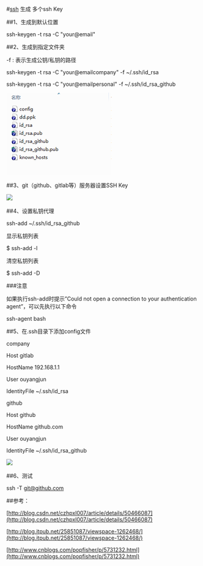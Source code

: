 #[ssh](http://www.ruanyifeng.com/blog/2011/12/ssh_remote_login.html) 生成 多个ssh Key

##1、生成到默认位置

ssh-keygen -t rsa -C "your@email"

##2、生成到指定文件夹

-f : 表示生成公钥/私钥的路径

ssh-keygen -t rsa -C "your@emailcompany" -f ~/.ssh/id_rsa

ssh-keygen -t rsa -C "your@emailpersonal" -f ~/.ssh/id_rsa_github

![](../image/ssh生成多个ssh_key_file.png)

##3、git（github、gitlab等）服务器设置SSH Key

![](../images/ssh生成多个ssh_key_github_add.png)


##4、设置私钥代理

ssh-add ~/.ssh/id_rsa_github

显示私钥列表

$ ssh-add -l   

清空私钥列表

$ ssh-add -D  

###注意

如果执行ssh-add时提示”Could not open a connection to your authentication agent”，可以先执行以下命令

ssh-agent bash


##5、在.ssh目录下添加config文件

company

Host gitlab

HostName 192.168.1.1

User ouyangjun

IdentityFile ~/.ssh/id_rsa

github

Host github

HostName github.com

User ouyangjun

IdentityFile ~/.ssh/id_rsa_github

![](../images/ssh生成多个ssh_key_config.png)

##6、测试

ssh -T git@github.com


##参考：

[http://blog.csdn.net/czhpxl007/article/details/50466087](http://blog.csdn.net/czhpxl007/article/details/50466087)

[http://blog.itpub.net/25851087/viewspace-1262468/](http://blog.itpub.net/25851087/viewspace-1262468/)

[http://www.cnblogs.com/popfisher/p/5731232.html](http://www.cnblogs.com/popfisher/p/5731232.html)

